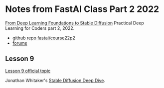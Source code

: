 # Notes from FastAI Class Part 2 2022

[From Deep Learning Foundations to Stable Diffusion][10] Practical Deep Learning for Coders part 2, 2022.
- [github repo fastai/course22p2][11]
- [forums][12]



## Lesson 9

[Lesson 9 official topic][14]

Jonathan Whitaker's [Stable Diffusion Deep Dive][13].



[10]: https://www.fast.ai/posts/part2-2022.html
[11]: https://github.com/fastai/course22p2
[12]: https://forums.fast.ai/t/lesson-9-official-topic/100562
[13]: https://www.youtube.com/watch?v=844LY0vYQhc
[14]: https://forums.fast.ai/t/lesson-9-official-topic/100562

